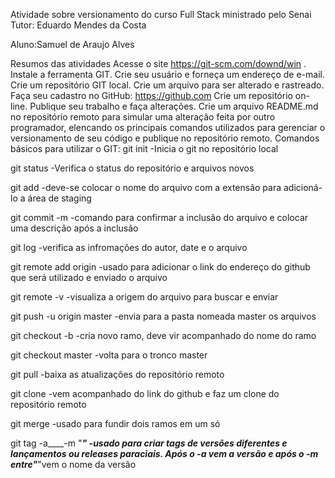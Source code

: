 Atividade sobre versionamento do curso Full Stack ministrado pelo Senai
Tutor: Eduardo Mendes da Costa

Aluno:Samuel de Araujo Alves

Resumos das atividades
Acesse o site https://git-scm.com/downd/win .
Instale a ferramenta GIT.
Crie seu usuário e forneça um endereço de e-mail.
Crie um repositório GIT local.
Crie um arquivo para ser alterado e rastreado.
Faça seu cadastro no GitHub: https://github.com
Crie um repositório on-line.
Publique seu trabalho e faça alterações.
Crie um arquivo README.md no repositório remoto para simular uma alteração feita por outro programador, elencando os principais comandos utilizados para gerenciar o versionamento de seu código e publique no repositório remoto.
Comandos básicos para utilizar o GIT:
git init -Inicia o git no repositório local

git status -Verifica o status do repositório e arquivos novos

git add -deve-se colocar o nome do arquivo com a extensão para adicioná-lo a área de staging

git commit -m -comando para confirmar a inclusão do arquivo e colocar uma descrição após a inclusão

git log -verifica as infromações do autor, date e o arquivo

git remote add origin -usado para adicionar o link do endereço do github que será utilizado e enviado o arquivo

git remote -v -visualiza a origem do arquivo para buscar e enviar

git push -u origin master -envia para a pasta nomeada master os arquivos

git checkout -b -cria novo ramo, deve vir acompanhado do nome do ramo

git checkout master -volta para o tronco master

git pull -baixa as atualizações do repositório remoto

git clone -vem acompanhado do link do github e faz um clone do repositório remoto

git merge -usado para fundir dois ramos em um só

git tag -a____-m "___" -usado para criar tags de versões diferentes e lançamentos ou releases paraciais. Após o -a vem a versão e após o -m entre"___"vem o nome da versão
